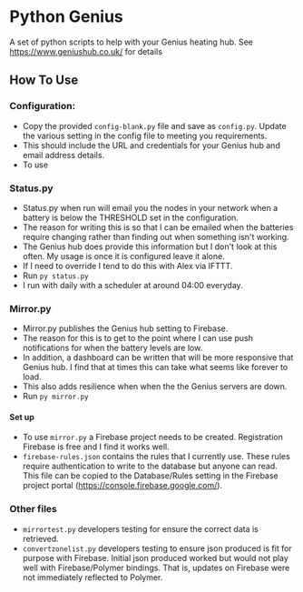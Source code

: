Python Genius
=============

A set of python scripts to help with your Genius heating hub. See https://www.geniushub.co.uk/ for details

How To Use
----------

### Configuration:

* Copy the provided `config-blank.py` file and save as `config.py`. Update the various setting in the config file to meeting you requirements.
* This should include the URL and credentials for your Genius hub and email address details.
* To use 

### Status.py

* Status.py when run will email you the nodes in your network when a battery is below the THRESHOLD set in the configuration.
* The reason for writing this is so that I can be emailed when the batteries require changing rather than finding out when something isn't working.
* The Genius hub does provide this information but I don't look at this often. My usage is once it is configured leave it alone. 
* If I need to override I tend to do this with Alex via IFTTT.
* Run `py status.py`
* I run with daily with a scheduler at around 04:00 everyday.

### Mirror.py
* Mirror.py publishes the Genius hub setting to Firebase.
* The reason for this is to get to the point where I can use push notifications for when the battery levels are low. 
* In addition, a dashboard can be written that will be more responsive that Genius hub. I find that at times this can take what seems like forever to load.
* This also adds resilience when when the the Genius servers are down.
* Run `py mirror.py`

#### Set up
* To use `mirror.py` a Firebase project needs to be created. Registration Firebase is free and I find it works well. 
* `firebase-rules.json` contains the rules that I currently use. These rules require authentication to write to the database but anyone can read. 
This file can be copied to the Database/Rules setting in the Firebase project portal (https://console.firebase.google.com/).

### Other files
* `mirrortest.py` developers testing for ensure the correct data is retrieved.
* `convertzonelist.py` developers testing to ensure json produced is fit for purpose with Firebase. Initial json produced worked but would not play well with Firebase/Polymer bindings. 
That is, updates on Firebase were not immediately reflected to Polymer.


